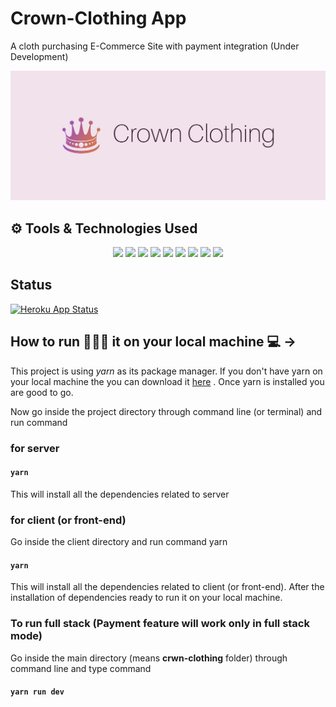 # Crown-Clothing App

A cloth purchasing E-Commerce Site with payment integration (Under Development)

![Cover](https://github.com/Ashutosh00710/crwn-clothing/blob/master/client/src/assets/cover.png)

## ⚙ Tools & Technologies Used

<p align="center">

<img src="https://img.shields.io/badge/javascript%20-%23323330.svg?&style=for-the-badge&logo=javascript&logoColor=%23F7DF1E">
<img src="https://img.shields.io/badge/Styled%20Components-informational?style=for-the-badge&logo=styled-components&logoColor=white&color=DB7093">
<img src="https://img.shields.io/badge/react%20-%2320232a.svg?&style=for-the-badge&logo=react&logoColor=%2361DAFB">
<img src="https://img.shields.io/badge/redux%20-%23593d88.svg?&style=for-the-badge&logo=redux&logoColor=white">
<img src="https://img.shields.io/badge/node.js%20-%2343853D.svg?&style=for-the-badge&logo=node.js&logoColor=white">
<img src="https://img.shields.io/badge/firebase%20-%23039BE5.svg?&style=for-the-badge&logo=firebase">
<img src="https://img.shields.io/badge/-Yarn-informational?style=for-the-badge&logo=yarn&logoColor=white&color=2C8EBB">
<img src="https://img.shields.io/badge/Payment%20Integration-Stripe?style=for-the-badge&logo=stripe&logoColor=white&color=008CDD">
<img src="https://img.shields.io/badge/heroku%20-%23430098.svg?&style=for-the-badge&logo=heroku&logoColor=white">

</p>

## Status

[![Heroku App Status](http://heroku-shields.herokuapp.com/crownn-clothing-ltd-live)](https://crownn-clothing-ltd-live.herokuapp.com)

## How to run 🏃🏻‍♂️ it on your local machine 💻 ->

This project is using _yarn_ as its package manager. If you don't have yarn on your local machine the you can download it [here](https://classic.yarnpkg.com/en/docs/install#windows-stable) . Once yarn is installed you are good to go.

Now go inside the project directory through command line (or terminal) and run command

### for server

#### `yarn`

This will install all the dependencies related to server

### for client (or front-end)

Go inside the client directory and run command yarn

#### `yarn`

This will install all the dependencies related to client (or front-end).
After the installation of dependencies ready to run it on your local machine.

### To run full stack (Payment feature will work only in full stack mode)

Go inside the main directory (means <b>crwn-clothing</b> folder) through command line and type command

#### `yarn run dev`
